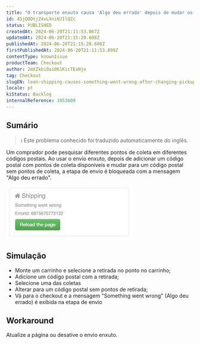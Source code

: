 ```yaml
---
title: "O transporte enxuto causa 'Algo deu errado' depois de mudar os pontos de coleta"
id: 45jQODtjZ4vLXniNJIlQZc
status: PUBLISHED
createdAt: 2024-06-20T21:11:53.067Z
updatedAt: 2024-06-20T21:15:28.608Z
publishedAt: 2024-06-20T21:15:28.608Z
firstPublishedAt: 2024-06-20T21:11:53.899Z
contentType: knownIssue
productTeam: Checkout
author: 2mXZkbi0oi061KicTExNjo
tag: Checkout
slugEN: lean-shipping-causes-something-went-wrong-after-changing-pickup-points
locale: pt
kiStatus: Backlog
internalReference: 1053609
---
```


## Sumário

>ℹ️ Este problema conhecido foi traduzido automaticamente do inglês.


Um comprador pode pesquisar diferentes pontos de coleta em diferentes códigos postais. Ao usar o envio enxuto, depois de adicionar um código postal com pontos de coleta disponíveis e mudar para um código postal sem pontos de coleta, a etapa de envio é bloqueada com a mensagem "Algo deu errado".

 ![](https://raw.githubusercontent.com/vtexdocs/known-issues/refs/heads/main/docs/pt/known-issues/Checkout/o-transporte-enxuto-causa-algo-deu-errado-depois-de-mudar-os-pontos-de-coleta_1.png)

## Simulação



- Monte um carrinho e selecione a retirada no ponto no carrinho;
- Adicione um código postal com a retirada;
- Selecione uma das coletas
- Alterar para um código postal sem pontos de retirada;
- Vá para o checkout e a mensagem "Something went wrong" (Algo deu errado) é exibida na etapa de envio

## Workaround


Atualize a página ou desative o envio enxuto.




